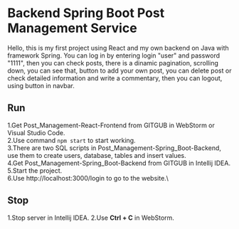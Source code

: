 # Backend Spring Boot Post Management Service
Hello, this is my first project using React and my own backend on Java with framework Spring. You can log in by entering login "user" and password "1111", then you can check posts, there is a dinamic pagination, scrolling down, you can see that, button to add your own post, you can delete post or check detailed information and write a commentary, then you can logout, using button in navbar.

## Run
  1.Get Post_Management-React-Frontend from GITGUB in WebStorm or Visual Studio Code.\
  2.Use command `npm start` to start working.\
  3.There are two SQL scripts in Post_Management-Spring_Boot-Backend, use them to create users, database, tables and insert values.\
  4.Get Post_Management-Spring_Boot-Backend from GITGUB in Intellij IDEA.\
  5.Start the project.\
  6.Use http://localhost:3000/login to go to the website.\

## Stop
  1.Stop server in Intellij IDEA.
  2.Use **Ctrl + C** in WebStorm.
